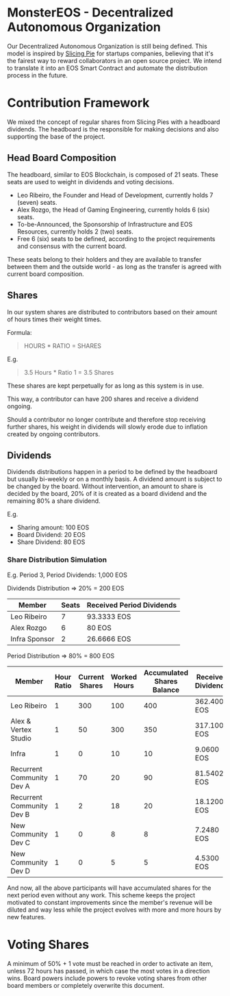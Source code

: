 # MonsterEOS - Decentralized Autonomous Organization

Our Decentralized Autonomous Organization is still being defined. This model is inspired by [Slicing Pie](https://slicingpie.com/) for startups companies, believing that it's the fairest way to reward collaborators in an open source project. We intend to translate it into an EOS Smart Contract and automate the distribution process in the future.

# Contribution Framework

We mixed the concept of regular shares from Slicing Pies with a headboard dividends. The headboard is the responsible for making decisions and also supporting the base of the project.

## Head Board Composition

The headboard, similar to EOS Blockchain, is composed of 21 seats. These seats are used to weight in dividends and voting decisions.

- Leo Ribeiro, the Founder and Head of Development, currently holds 7 (seven) seats.
- Alex Rozgo, the Head of Gaming Engineering, currently holds 6 (six) seats.
- To-be-Announced, the Sponsorship of Infrastructure and EOS Resources, currently holds 2 (two) seats.
- Free 6 (six) seats to be defined, according to the project requirements and consensus with the current board.

These seats belong to their holders and they are available to transfer between them and the outside world - as long as the transfer is agreed with current board composition.

## Shares
In our system shares are distributed to contributors based on their amount of hours times their weight times.

Formula:
> HOURS * RATIO = SHARES

E.g.
> 3.5 Hours * Ratio 1 = 3.5 Shares

These shares are kept perpetually for as long as this system is in use.

This way, a contributor can have 200 shares and receive a dividend ongoing.

Should a contributor no longer contribute and therefore stop receiving further shares, his weight in dividends will slowly erode due to inflation created by ongoing contributors.

## Dividends

Dividends distributions happen in a period to be defined by the headboard but usually bi-weekly or on a monthly basis. A dividend amount is subject to be changed by the board. Without intervention, an amount to share is decided by the board, 20% of it is created as a board dividend and the remaining 80% a share dividend.

E.g.
- Sharing amount: 100 EOS
- Board Dividend: 20 EOS
- Share Dividend: 80 EOS


### Share Distribution Simulation

E.g. Period 3, Period Dividends: 1,000 EOS

Dividends Distribution => 20% = 200 EOS

Member | Seats | Received Period Dividends
---|---|---
Leo Ribeiro | 7 | 93.3333 EOS
Alex Rozgo | 6 | 80 EOS
Infra Sponsor | 2 | 26.6666 EOS

Period Distribution => 80% = 800 EOS


Member | Hour Ratio | Current Shares | Worked Hours | Accumulated Shares Balance | Received Dividends
---|---|---|---|---|---
Leo Ribeiro | 1 | 300 | 100 |  400 | 362.4009 EOS
Alex & Vertex Studio | 1 | 50 | 300 | 350 | 317.1008 EOS
Infra | 1 | 0 | 10 | 10 | 9.0600 EOS
Recurrent Community Dev A | 1 | 70 | 20 | 90 | 81.5402 EOS
Recurrent Community Dev B | 1 | 2 | 18 | 20 | 18.1200 EOS
New Community Dev C | 1 | 0 | 8 | 8 | 7.2480 EOS
New Community Dev D | 1 | 0 | 5 | 5 | 4.5300 EOS

And now, all the above participants will have accumulated shares for the next period even without any work. This scheme keeps the project motivated to constant improvements since the member's revenue will be diluted and way less while the project evolves with more and more hours by new features.

# Voting Shares
A minimum of 50% + 1 vote must be reached in order to activate an item, unless 72 hours has passed, in which case the most votes in a direction wins. Board powers include powers to revoke voting shares from other board members or completely overwrite this document.
